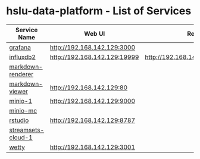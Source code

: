 # hslu-data-platform - List of Services

| Service Name | Web UI | Rest API |
|-------------- |------|------------
|[grafana](./documentation/services/grafana )|<http://192.168.142.129:3000>
|[influxdb2](./documentation/services/influxdb2 )|<http://192.168.142.129:19999>| <http://192.168.142.129:19999/api/v2>
|[markdown-renderer](./documentation/services/markdown-renderer )|
|[markdown-viewer](./documentation/services/markdown-viewer )|<http://192.168.142.129:80>
|[minio-1](./documentation/services/minio )|<http://192.168.142.129:9000>
|[minio-mc](./documentation/services/minio )|
|[rstudio](./documentation/services/rstudio )|<http://192.168.142.129:8787>
|[streamsets-cloud-1](./documentation/services/streamsets-cloud )|
|[wetty](./documentation/services/wetty )|<http://192.168.142.129:3001>